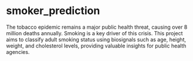 # smoker_prediction

The tobacco epidemic remains a major public health threat, causing over 8 million deaths annually. Smoking is a key driver of this crisis. This project aims to classify adult smoking status using biosignals such as age, height, weight, and cholesterol levels, providing valuable insights for public health agencies.

